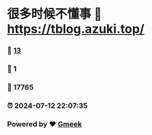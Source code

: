 # 很多时候不懂事 :link: https://tblog.azuki.top/ 
### :page_facing_up: [13](https://tblog.azuki.top//tag.html) 
### :speech_balloon: 1 
### :hibiscus: 17765 
### :alarm_clock: 2024-07-12 22:07:35 
### Powered by :heart: [Gmeek](https://github.com/Meekdai/Gmeek)
